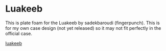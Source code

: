 # Luakeeb
This is plate foam for the Luakeeb by sadekbaroudi (fingerpunch). This is for my own case design (not yet released) so it may not fit perfectly in the official case.

[luakeeb](https://fingerpunch.xyz/product/luakeeb)